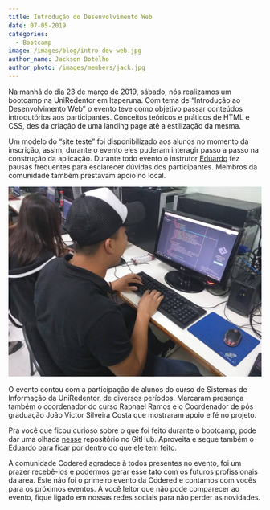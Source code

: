 ```yaml
---
title: Introdução do Desenvolvimento Web
date: 07-05-2019
categories:
  - Bootcamp
image: /images/blog/intro-dev-web.jpg
author_name: Jackson Botelho
author_photo: /images/members/jack.jpg
---
```


Na manhã do dia 23 de março de 2019, sábado, nós realizamos um bootcamp na UniRedentor em Itaperuna. Com tema de “Introdução ao Desenvolvimento Web” o evento teve como objetivo passar conteúdos introdutórios aos participantes. Conceitos teóricos e práticos de HTML e CSS, des da criação de uma landing page até a estilização da mesma. 

Um modelo do “site teste” foi disponibilizado aos alunos no momento da inscrição, assim, durante o evento eles puderam interagir passo a passo na construção da aplicação.
Durante todo evento o instrutor [Eduardo](https://www.linkedin.com/in/e3duardo/) fez pausas frequentes para esclarecer dúvidas dos participantes. Membros da comunidade também prestavam apoio no local.

![globo.com](/images/blog/luan.jpg) 

O evento contou com a participação de alunos do curso de Sistemas de Informação da UniRedentor, de diversos períodos. Marcaram presença também o coordenador do curso Raphael Ramos e o Coordenador de pós graduação João Victor Silveira Costa que mostraram apoio e fé no projeto.

Pra você que ficou curioso sobre o que foi feito durante o bootcamp, pode dar uma olhada [nesse](https://github.com/codered-co/bc-introwebdev) repositório no GitHub. Aproveita e segue também o Eduardo para ficar por dentro do que ele tem feito. 

A comunidade Codered agradece à todos presentes no evento, foi um prazer recebê-los e podermos gerar esse tato com os futuros profissionais da area. Este não foi o primeiro evento da Codered e contamos com vocês para os próximos eventos.
À você leitor que  não pode comparecer ao evento, fique ligado em nossas redes sociais para não perder as novidades.


